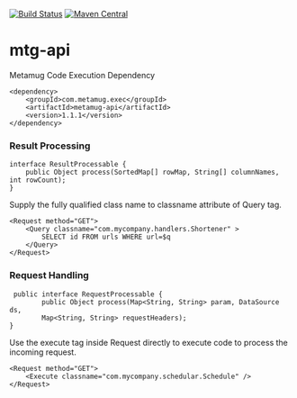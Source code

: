 [![Build Status](https://travis-ci.org/metamug/mtg-api.svg?branch=master)](https://travis-ci.org/metamug/mtg-api) [![Maven Central](https://maven-badges.herokuapp.com/maven-central/com.metamug.exec/metamug-api/badge.svg)](http://search.maven.org/#artifactdetails|com.metamug.exec|metamug-api|1.1.1|) 


# mtg-api
Metamug Code Execution Dependency

```
<dependency>
    <groupId>com.metamug.exec</groupId>
    <artifactId>metamug-api</artifactId>
    <version>1.1.1</version>
</dependency>
```

### Result Processing

```
interface ResultProcessable {
    public Object process(SortedMap[] rowMap, String[] columnNames, int rowCount);
}
```
Supply the fully qualified class name to classname attribute of Query tag. 

```
<Request method="GET">
	<Query classname="com.mycompany.handlers.Shortener" >
	    SELECT id FROM urls WHERE url=$q
	</Query>
</Request>
```

### Request Handling

```
 public interface RequestProcessable {
        public Object process(Map<String, String> param, DataSource ds, 
        Map<String, String> requestHeaders);
}
```
Use the execute tag inside Request directly to execute code to process the incoming request.

```
<Request method="GET">
    <Execute classname="com.mycompany.schedular.Schedule" />
</Request>
```

